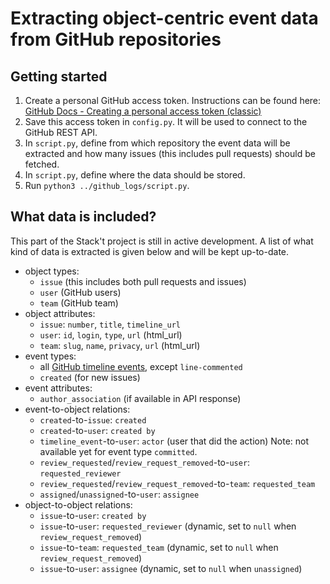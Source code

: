 # Extracting object-centric event data from GitHub repositories

## Getting started
1. Create a personal GitHub access token. Instructions can be found here: [GitHub Docs - Creating a personal access token (classic)](https://docs.github.com/en/authentication/keeping-your-account-and-data-secure/managing-your-personal-access-tokens#creating-a-personal-access-token-classic)
1. Save this access token in `config.py`. It will be used to connect to the GitHub REST API.
1. In `script.py`, define from which repository the event data will be extracted and how many issues (this includes pull requests) should be fetched.
1. In `script.py`, define where the data should be stored.
1. Run `python3 ../github_logs/script.py`.

## What data is included?
This part of the Stack't project is still in active development. A list of what kind of data is extracted is given below and will be kept up-to-date.
- object types:
    - `issue` (this includes both pull requests and issues)
    - `user` (GitHub users)
    - `team` (GitHub team)
- object attributes:
    - `issue`: `number`, `title`, `timeline_url`
    - `user`: `id`, `login`, `type`, `url` (html_url)
    - `team`: `slug`, `name`, `privacy`, `url` (html_url)
- event types:
    - all [GitHub timeline events](https://docs.github.com/en/rest/using-the-rest-api/issue-event-types), except `line-commented`
    - `created` (for new issues)
- event attributes:
    - `author_association` (if available in API response)
- event-to-object relations:
    - `created`-to-`issue`: `created`
    - `created`-to-`user`: `created by`
    - `timeline_event`-to-`user`: `actor` (user that did the action) Note: not available yet for event type `committed`.
    - `review_requested`/`review_request_removed`-to-`user`: `requested_reviewer`
    - `review_requested`/`review_request_removed`-to-`team`: `requested_team`
    - `assigned`/`unassigned`-to-`user`: `assignee`
- object-to-object relations:
    - `issue`-to-`user`: `created by`
    - `issue`-to-`user`: `requested_reviewer` (dynamic, set to `null` when `review_request_removed`)
    - `issue`-to-`team`: `requested_team` (dynamic, set to `null` when `review_request_removed`)
    - `issue`-to-`user`: `assignee` (dynamic, set to `null` when `unassigned`)
